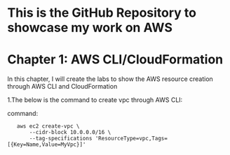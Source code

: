 # This is the GitHub Repository to showcase my work on AWS
# Chapter 1: AWS CLI/CloudFormation

In this chapter, I will create the labs to show the AWS resource creation through AWS CLI and CloudFormation

1.The below is the command to create vpc through AWS CLI: 

command:
~~~
   aws ec2 create-vpc \
       --cidr-block 10.0.0.0/16 \
       --tag-specifications 'ResourceType=vpc,Tags=[{Key=Name,Value=MyVpc}]'
~~~
